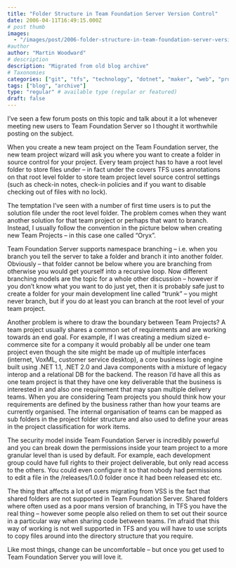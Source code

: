 ```yaml
---
title: "Folder Structure in Team Foundation Server Version Control"
date: 2006-04-11T16:49:15.000Z
# post thumb
images:
  - "/images/post/2006-folder-structure-in-team-foundation-server-version-control.jpg"
#author
author: "Martin Woodward"
# description
description: "Migrated from old blog archive"
# Taxonomies
categories: ["git", "tfs", "technology", "dotnet", "maker", "web", "programming"]
tags: ["blog", "archive"]
type: "regular" # available type (regular or featured)
draft: false
---
```

I’ve seen a few forum posts on this topic and talk about it a lot whenever meeting new users to Team Foundation Server so I thought it worthwhile posting on the subject.

When you create a new team project on the Team Foundation server, the new team project wizard will ask you where you want to create a folder in source control for your project.  Every team project has to have a root level folder to store files under – in fact under the covers TFS uses annotations on that root level folder to store team project level source control settings (such as check-in notes, check-in policies and if you want to disable checking out of files with no lock).

The temptation I’ve seen with a number of first time users is to put the solution file under the root level folder.  The problem comes when they want another solution for that team project or perhaps that want to branch.  Instead, I usually follow the convention in the picture below when creating new Team Projects – in this case one called “Oryx”.

[](http://www.woodwardweb.com/blog/example_structure.png)[](http://www.woodwardweb.com/blog/example_structure.png)

Team Foundation Server supports namespace branching – i.e. when you branch you tell the server to take a folder and branch it into another folder.  Obviously – that folder cannot be below where you are branching from otherwise you would get yourself into a recursive loop.  Now different branching models are the topic for a whole other discussion – however if you don’t know what you want to do just yet, then it is probably safe just to create a folder for your main development line called “trunk” – you might never branch, but if you do at least you can branch at the root level of your team project.

Another problem is where to draw the boundary between Team Projects?   A team project usually shares a common set of requirements and are working towards an end goal.  For example, if I was creating a medium sized e-commerce site for a company it would probably all be under one team project even though the site might be made up of multiple interfaces (internet, VoxML, customer service desktop), a core business logic engine built using .NET 1.1, .NET 2.0 and Java components with a mixture of legacy interop and a relational DB for the backend.  The reason I’d have all this as one team project is that they have one key deliverable that the business is interested in and also one requirement that may span multiple delivery teams.  When you are considering Team projects you should think how your requirements are defined by the business rather than how your teams are currently organised.  The internal organisation of teams can be mapped as sub folders in the project folder structure and also used to define your areas in the project classification for work items.

The security model inside Team Foundation Server is incredibly powerful and you can break down the permissions inside your team project to a more granular level than is used by default.  For example, each development group could have full rights to their project deliverable, but only read access to the others.  You could even configure it so that nobody had permissions to edit a file in the /releases/1.0.0 folder once it had been released etc etc. 

The thing that affects a lot of users migrating from VSS is the fact that shared folders are not supported in Team Foundation Server.  Shared folders where often used as a poor mans version of branching, in TFS you have the real thing – however some people also relied on them to set out their source in a particular way when sharing code between teams.  I’m afraid that this way of working is not well supported in TFS and you will have to use scripts to copy files around into the directory structure that you require.

Like most things, change can be uncomfortable – but once you get used to Team Foundation Server you will love it.